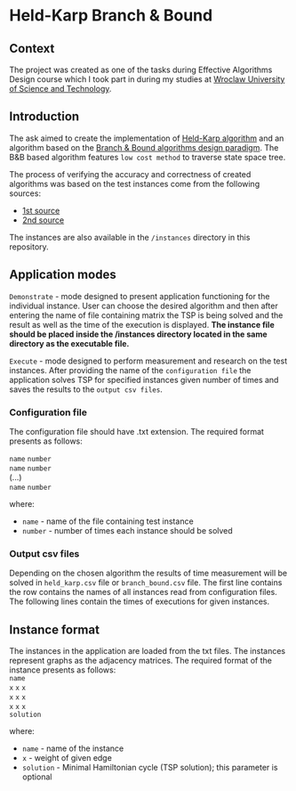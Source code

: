# Held-Karp Branch & Bound

## Context

The project was created as one of the tasks during Effective Algorithms Design course which I took part in during my
studies at [Wroclaw University of Science and Technology](https://pwr.edu.pl/en/).

## Introduction

The ask aimed to create the implementation
of [Held-Karp algorithm](https://en.wikipedia.org/wiki/Held%E2%80%93Karp_algorithm) and an algorithm based on
the [Branch & Bound algorithms design paradigm](https://en.wikipedia.org/wiki/Branch_and_bound). The B&B based algorithm
features `low cost method` to traverse state space tree.

The process of verifying the accuracy and correctness of created algorithms was based on the test instances come from
the following sources:

- [1st source](http://jaroslaw.mierzwa.staff.iiar.pwr.wroc.pl/pea-stud/tsp)
- [2nd source](http://jaroslaw.rudy.staff.iiar.pwr.wroc.pl/files/pea/instances.zip)

The instances are also available in the `/instances` directory in this repository.

## Application modes

`Demonstrate` - mode designed to present application functioning for the individual instance. User can choose the
desired algorithm and then after entering the name of file containing matrix the TSP is being solved and the result as
well as the time of the execution is displayed. **The instance file should be placed inside the /instances directory
located in the same directory as the executable file.**

`Execute` - mode designed to perform measurement and research on the test instances. After providing the name of the
`configuration file` the application solves TSP for specified instances given number of times and saves the results to
the `output csv files`.

### Configuration file

The configuration file should have .txt extension. The required format presents as follows:

`name` `number`  
`name`  `number`  
(...)  
`name` `number`

where:

- `name` - name of the file containing test instance
- `number` - number of times each instance should be solved

### Output csv files

Depending on the chosen algorithm the results of time measurement will be solved in `held_karp.csv` file
or `branch_bound.csv` file. The first line contains the row contains the names of all instances read from configuration
files. The following lines contain the times of executions for given instances.

## Instance format
The instances in the application are loaded from the txt files. The instances represent graphs as the adjacency matrices. 
The required format of the instance presents as follows:  
`name`  
`x` `x` `x`  
`x` `x` `x`  
`x` `x` `x`  
`solution`

where:

- `name` - name of the instance
- `x` - weight of given edge 
- `solution` - Minimal Hamiltonian cycle (TSP solution); this parameter is optional



